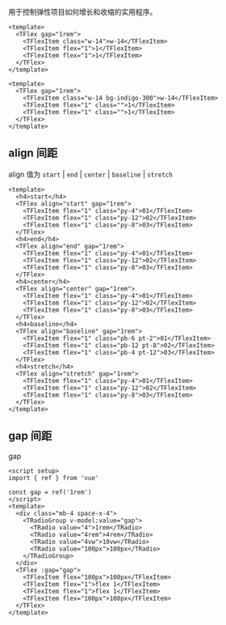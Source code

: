 <style lang="scss">
  .demo > .t-flex{
    @apply rounded-lg font-mono text-sm font-bold leading-6 text-white bg-stripes-blue  [&>div]:flex [&>div]:h-14 [&>div]:items-center [&>div]:justify-center [&>div]:rounded-lg [&>div]:bg-blue-500;
  }
</style>

用于控制弹性项目如何增长和收缩的实用程序。

```vue preview
<template>
  <TFlex gap="1rem">
    <TFlexItem class="w-14">w-14</TFlexItem>
    <TFlexItem flex="1">1</TFlexItem>
    <TFlexItem flex="1">1</TFlexItem>
  </TFlex>
</template>
```

```vue preview
<template>
  <TFlex gap="1rem">
    <TFlexItem class="w-14 bg-indigo-300">w-14</TFlexItem>
    <TFlexItem flex="1" class="">1</TFlexItem>
    <TFlexItem flex="1" class="">1</TFlexItem>
  </TFlex>
</template>
```

## align 间距

align 值为 `start` | `end` | `center` | `baseline` | `stretch`

```vue preview
<template>
  <h4>start</h4>
  <TFlex align="start" gap="1rem">
    <TFlexItem flex="1" class="py-4">01</TFlexItem>
    <TFlexItem flex="1" class="py-12">02</TFlexItem>
    <TFlexItem flex="1" class="py-8">03</TFlexItem>
  </TFlex>
  <h4>end</h4>
  <TFlex align="end" gap="1rem">
    <TFlexItem flex="1" class="py-4">01</TFlexItem>
    <TFlexItem flex="1" class="py-12">02</TFlexItem>
    <TFlexItem flex="1" class="py-8">03</TFlexItem>
  </TFlex>
  <h4>center</h4>
  <TFlex align="center" gap="1rem">
    <TFlexItem flex="1" class="py-4">01</TFlexItem>
    <TFlexItem flex="1" class="py-12">02</TFlexItem>
    <TFlexItem flex="1" class="py-8">03</TFlexItem>
  </TFlex>
  <h4>baseline</h4>
  <TFlex align="baseline" gap="1rem">
    <TFlexItem flex="1" class="pb-6 pt-2">01</TFlexItem>
    <TFlexItem flex="1" class="pb-12 pt-8">02</TFlexItem>
    <TFlexItem flex="1" class="pb-4 pt-12">03</TFlexItem>
  </TFlex>
  <h4>stretch</h4>
  <TFlex align="stretch" gap="1rem">
    <TFlexItem flex="1" class="py-4">01</TFlexItem>
    <TFlexItem flex="1" class="py-12">02</TFlexItem>
    <TFlexItem flex="1" class="py-8">03</TFlexItem>
  </TFlex>
</template>
```

## gap 间距

gap

```vue preview
<script setup>
import { ref } from 'vue'

const gap = ref('1rem')
</script>
<template>
  <div class="mb-4 space-x-4">
    <TRadioGroup v-model:value="gap">
      <TRadio value="4">1rem</TRadio>
      <TRadio value="4rem">4rem</TRadio>
      <TRadio value="4vw">10vw</TRadio>
      <TRadio value="100px">100px</TRadio>
    </TRadioGroup>
  </div>
  <TFlex :gap="gap">
    <TFlexItem flex="100px">100px</TFlexItem>
    <TFlexItem flex="1">flex 1</TFlexItem>
    <TFlexItem flex="1">flex 1</TFlexItem>
    <TFlexItem flex="100px">100px</TFlexItem>
  </TFlex>
</template>
```
